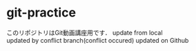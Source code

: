 # git-practice
このリポジトリはGit動画講座用です．
update from local  
updated by conflict branch(conflict occured)
updated on Github
